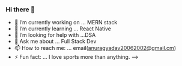 ### Hi there 👋


- 🔭 I’m currently working on ... MERN stack
- 🌱 I’m currently learning ... React Native
- 🤔 I’m looking for help with ...DSA
- 💬 Ask me about ... Full Stack Dev
- 📫 How to reach me: ... email(anuragyadav20062002@gmail.cm)
- ⚡ Fun fact: ... I love sports more than anything.
-->
